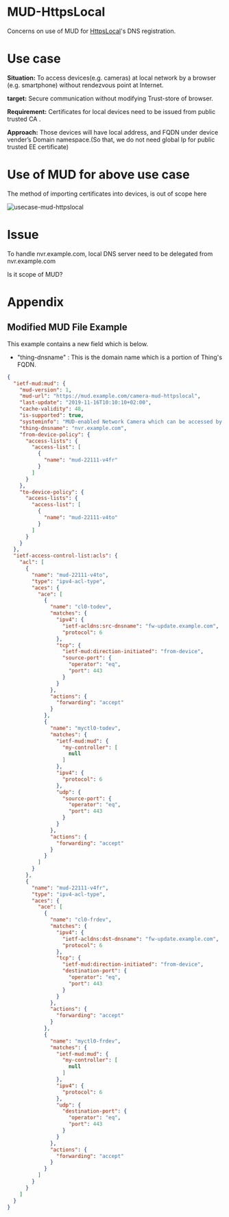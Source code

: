 # MUD-HttpsLocal
Concerns on use of MUD for [HttpsLocal](https://httpslocal.github.io/proposals/#web-pki-approaches)'s DNS registration.

# Use case
**Situation:**
To access devices(e.g. cameras) at local network by a browser (e.g. smartphone) without rendezvous point at Internet.

**target:**
Secure communication without modifying Trust-store of browser. 

**Requirement:**
Certificates for local devices need to be issued from public trusted CA .

**Approach:**
Those devices will have local address, and FQDN under device vender’s Domain namespace.(So that, we do not need global Ip for public trusted EE certificate)

# Use of MUD for above use case
The method of importing certificates into devices, is out of scope here

![usecase-mud-httpslocal](https://user-images.githubusercontent.com/57828275/68990814-fb296000-089a-11ea-88cc-bbb8d9f6bf12.png)



# Issue
To handle nvr.example.com, local DNS server need to be delegated from nvr.example.com

Is it scope of MUD?

# Appendix
## Modified MUD File Example
This example contains a new field which is below.
- "thing-dnsname" : This is the domain name which is a portion of Thing's FQDN.

```json
{
  "ietf-mud:mud": {
    "mud-version": 1,
    "mud-url": "https://mud.example.com/camera-mud-httpslocal",
    "last-update": "2019-11-16T10:10:10+02:00",
    "cache-validity": 48,
    "is-supported": true,
    "systeminfo": "MUD-enabled Network Camera which can be accessed by browser",
    "thing-dnsname": "nvr.example.com",
    "from-device-policy": {
      "access-lists": {
        "access-list": [
          {
            "name": "mud-22111-v4fr"
          }
        ]
      }
    },
    "to-device-policy": {
      "access-lists": {
        "access-list": [
          {
            "name": "mud-22111-v4to"
          }
        ]
      }
    }
  },
  "ietf-access-control-list:acls": {
    "acl": [
      {
        "name": "mud-22111-v4to",
        "type": "ipv4-acl-type",
        "aces": {
          "ace": [
            {
              "name": "cl0-todev",
              "matches": {
                "ipv4": {
                  "ietf-acldns:src-dnsname": "fw-update.example.com",
                  "protocol": 6
                },
                "tcp": {
                  "ietf-mud:direction-initiated": "from-device",
                  "source-port": {
                    "operator": "eq",
                    "port": 443
                  }
                }
              },
              "actions": {
                "forwarding": "accept"
              }
            },
            {
              "name": "myctl0-todev",
              "matches": {
                "ietf-mud:mud": {
                  "my-controller": [
                    null
                  ]
                },
                "ipv4": {
                  "protocol": 6
                },
                "udp": {
                  "source-port": {
                    "operator": "eq",
                    "port": 443
                  }
                }
              },
              "actions": {
                "forwarding": "accept"
              }
            }
          ]
        }
      },
      {
        "name": "mud-22111-v4fr",
        "type": "ipv4-acl-type",
        "aces": {
          "ace": [
            {
              "name": "cl0-frdev",
              "matches": {
                "ipv4": {
                  "ietf-acldns:dst-dnsname": "fw-update.example.com",
                  "protocol": 6
                },
                "tcp": {
                  "ietf-mud:direction-initiated": "from-device",
                  "destination-port": {
                    "operator": "eq",
                    "port": 443
                  }
                }
              },
              "actions": {
                "forwarding": "accept"
              }
            },
            {
              "name": "myctl0-frdev",
              "matches": {
                "ietf-mud:mud": {
                  "my-controller": [
                    null
                  ]
                },
                "ipv4": {
                  "protocol": 6
                },
                "udp": {
                  "destination-port": {
                    "operator": "eq",
                    "port": 443
                  }
                }
              },
              "actions": {
                "forwarding": "accept"
              }
            }
          ]
        }
      }
    ]
  }
}
```
